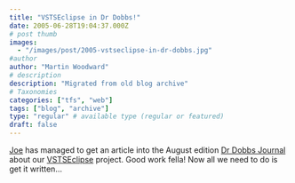 ```yaml
---
title: "VSTSEclipse in Dr Dobbs!"
date: 2005-06-28T19:04:37.000Z
# post thumb
images:
  - "/images/post/2005-vstseclipse-in-dr-dobbs.jpg"
#author
author: "Martin Woodward"
# description
description: "Migrated from old blog archive"
# Taxonomies
categories: ["tfs", "web"]
tags: ["blog", "archive"]
type: "regular" # available type (regular or featured)
draft: false
---
```

[Joe](http://jsango.blogspot.com/) has managed to get an article into the August edition [Dr Dobbs Journal](http://www.ddj.com/) about our [VSTSEclipse](http://www.vstseclipse.org) project.  Good work fella!  Now all we need to do is get it written...